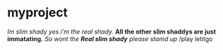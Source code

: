 # myproject

*Im slim shady yes i'm the real shady.*
**All the other slim shaddys are just immatating.**
_So wont the **Real slim shady** please stamd up_
/play letitgo